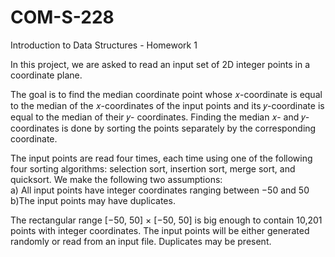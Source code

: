 # COM-S-228
Introduction to Data Structures - Homework 1

In this project, we are asked to read an input set of 2D integer points in a coordinate plane.

The goal is to find the median coordinate point whose 𝑥-coordinate is equal to the median of
the 𝑥-coordinates of the input points and its 𝑦-coordinate is equal to the median of their 𝑦-
coordinates. Finding the median 𝑥- and 𝑦-coordinates is done by sorting the points separately
by the corresponding coordinate.

The input points are read four times, each time using one of the following four sorting
algorithms: selection sort, insertion sort, merge sort, and quicksort. 
We make the following two assumptions:
<br/>a) All input points have integer coordinates ranging between −50 and 50
<br/>b)The input points may have duplicates.

The rectangular range [−50, 50] × [−50, 50] is big enough to contain 10,201 points with integer
coordinates. The input points will be either generated randomly or read from an input file.
Duplicates may be present. 

